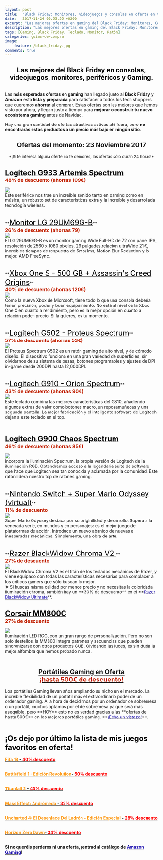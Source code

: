 ```yaml
---
layout: post
title:  "Black Friday: Monitores, videojuegos y consolas en oferta en vivo"
date:   2017-11-24 00:55:55 +0200
excerpt: "Las mejores ofertas en gaming del Black Friday: Monitores, Consolas y Videojuegos. &#161;No te pierdas ninguna ganga, vienen por tiempo limitado, acaban en menos de 24h!"
description: "Las mejores ofertas en gaming del Black Friday: Monitores, Consolas y Videojuegos. &#161;No te pierdas ninguna ganga!"
tags: [Gaming, Black Friday, Teclado, Monitor, Ratón]
categories: guias-de-compra
image:
    feature: /black_friday.jpg
comments: true
---
```

<!--more-->
<!-- more -->
<h2>
<center><b><font color="black">Las mejores del Black Friday en consolas, videojuegos, monitores, periféricos y Gaming.</font></b></center></h2>
<br />
Las <b>más esperadas ofertas en gaming</b> han llegado junto al <b>Black Friday</b> y <b>Amazon</b> está <b>lista y preparada</b> para satisfacer a todos los tech shoppers que queremos <b>ahorrar</b> al comprar. Estas ofertas son las mejores que hemos visto por ahora, y llegan justo a tiempo para <b>mejorar o construir tu nuevo ecosistema gaming</b> antes de Navidad. 

Hay una gran cantidad de ofertas atractivas activas ahí fuera, pero <b>no encontrarás estos productos a un precio más bajo en ningún sitio</b>.
<!--22 DE NOVIEMBRE-->

<h2><center> Ofertas del momento: 23 Noviembre 2017</center></h2><center><font size="2"> *¡Si te interesa alguna oferte no te demores, las ofertas sólo duran 24 horas!*</font></center><br/>   

**<a target="_blank" href="http://amzn.to/2jYBZgE"><font size="5" color="black">Logitech G933 Artemis Spectrum</font></a>**<br /><font color="#c12100" size="3"><b>48% de descuento (ahorras 109€)</b></font>
<div id="container">
    <div id="floated"><a target="_blank" href="http://amzn.to/2jYBZgE"><img class="wrap" src="/images/pictures/log-g933.jpg"></a>
</div>
Este periférico nos trae un increíble sonido tanto en gaming como en música, un robusto set de características extra y la increíble y desarrollada tecnología wireless. </div>
<br/><br/>
**<a target="_blank" href="http://amzn.to/2A7qpDB"><font size="5" color="black">Monitor LG 29UM69G-B</font></a>**<br /><font color="#c12100" size="3"><b>26% de descuento (ahorras 79)</b></font>
<div id="container">
    <div id="floated"><a target="_blank" href="http://amzn.to/2A7qpDB"><img class="wrap" src="/images/pictures/lg-monitor.jpg"></a>
</div>
El LG 29UM69G-B es un monitor gaming Wide Full-HD de 72 con panel IPS, resolución de 2560 x 1080 pixeles, 29 pulgadas,relación ultraWide 21:9, increíbles tiempos de respuesta de 5ms/1ms, Motion Blur Reduction y lo mejor: AMD FreeSync.</div>
<br/><br/>
**<a target="_blank" href="http://amzn.to/2jVzETq"><font size="5" color="black">Xbox One S - 500 GB + Assassin's Creed Origins</font></a>**<br /><font color="#c12100" size="3"><b>40% de descuento (ahorras 120€)</b></font>
<div id="container">
    <div id="floated"><a target="_blank" href="http://amzn.to/2jVzETq"><img class="wrap" src="/images/pictures/xbox-s.jpg"></a>
</div>
Como la nueva Xbox de Microsoft, tiene todo lo que una consola debería tener: precisión, poder y buen equipamiento. No está al  nivel de la Xbox One X en cuanto a rendimiento, pero es la mejor opción en cuanto a relación poder-precio. Si la quieres, es tu momento.</div>
<br/><br/>
**<a target="_blank" href="http://amzn.to/2B8euVr"><font size="5" color="black">Logitech G502 - Proteus Spectrum</font></a>**<br /><font color="#c12100" size="3"><b>57% de descuento (ahorras 53€)</b></font>
<div id="container">
    <div id="floated"><a target="_blank" href="http://amzn.to/2B8euVr"><img class="wrap" src="/images/pictures/log-g502.jpg"></a>
</div>
El Proteus Spectrum G502 es un ratón gaming de alto nivel, y de cómodo diseño. El dispositivo funciona en una gran variedad de superficies, sin olvidarnos de su sistema de pesas, botones programables y ajustes de DPI in-game desde 200DPI hasta 12,000DPI.</div>
<br/><br/>
**<a target="_blank" href="http://amzn.to/2A7ijLg"><font size="5" color="black">Logitech G910 - Orion Spectrum</font></a>**<br /><font color="#c12100" size="3"><b>43% de descuento (ahorras 90€)</b></font>
<div id="container">
    <div id="floated"><a target="_blank" href="http://amzn.to/2A7ijLg"><img class="wrap" src="/images/pictures/log-910.jpg"></a>
</div>
Este teclado combina las mejores características del G810, añadiendo algunos extras de valor como botones macro, un reposamuñecas y una segunda pantalla. La mejor fabricación y el inteligente software de Logitech dejan a este teclado en el top.</div>
<br/><br/>

**<a target="_blank" href="http://amzn.to/2i36rph"><font size="5" color="black">Logitech G900 Chaos Spectrum</font></a>**<br /><font color="#c12100" size="3"><b>46% de descuento (ahorras 85€)</b></font>
<div id="container">
    <div id="floated"><a target="_blank" href="http://amzn.to/2i36rph"><img class="wrap" src="/images/pictures/log-g900.jpg"></a>
</div>
incorpora la iluminación Spectrum, la propia versión de Logitech de la iluminación RGB. Obtendremos acceso a la legendaria suite de software que hace que Logitech sea tan conocida y aclamada por la comunidad. Este ratón lidera nuestro top de ratones gaming.</div>
<br/><br/>
**<a target="_blank" href="http://amzn.to/2i0rZCJ"><font size="5" color="black">Nintendo Switch + Super Mario Odyssey (virtual)</font></a>**<br /><font color="#c12100" size="3"><b>11% de descuento</b></font>
<div id="container">
    <div id="floated"><a target="_blank" href="http://amzn.to/2i0rZCJ"><img class="wrap" src="/images/pictures/switch-mario.jpg"></a>
</div>
Super Mario Odyssey destaca por su originilidad y desarrollo. Supera a la venerada serie, en mundos y en personajes: es el mejor juego de plataformas de acción. Introduce un nuevo abanico de nuevas e inesperadas mecánicas. Simplemente, una obra de arte.</div>
<br/><br/>
**<a target="_blank" href="http://amzn.to/2i0t3Xf"><font size="5" color="black">Razer BlackWidow Chroma V2 </font></a>**<br /><font color="#c12100" size="3"><b>27% de descuento</b></font>
<div id="container">
    <div id="floated"><a target="_blank" href="http://amzn.to/2i0t3Xf"><img class="wrap" src="/images/pictures/blackwidow-v2.jpg"></a>
</div>
El BlackWidow Chroma V2 es el titán de los teclados mecánicos de Razer, y viene equipado con todas las características necesarias para complacer a los críticos gamers que sólo buscan lo mejor. </div>
<b>✳</b> Si buscas misma calidad por menos precio y no necesitas la  coloridada iluminación chroma, también hay un **30% de descuento** en el **<a href="http://amzn.to/2hWZtSy"><font color="#1a0dab">Razer BlackWidow Ultimate</font></a>**.
<br/><br/>

**<a target="_blank" href="http://amzn.to/2jQ229o"><font size="5" color="black">Corsair MM800C</font></a>**<br /><font color="#c12100" size="3"><b>27% de descuento</b></font>
<div id="container">
    <div id="floated"><a target="_blank" href="http://amzn.to/2jQ229o"><img class="wrap" src="/images/pictures/corsair-alfombrilla.jpg"></a>
</div>
Iluminación LED RGG, con un gran rango de personalización. Pero no son solo destellos, la MM800 integra patrones y secuencias que pueden sincronizarse con otros productos CUE. Olvidando las luces, es sin duda la mejor alfombra que hemos probado nunca. </div>
<br/>

<h2><center> <a target="_blank" href="http://amzn.to/2i5DetD">Portátiles Gaming en Oferta<br/> <font color="#c12100">¡hasta 500€ de descuento!</font></a></center></h2>
Los portátiles Gaming llevan años ampliando su nicho en el mercado. La increíble flexibilidad de un portátil más el extraordinario poder de un ordenador gaming. A la hora de decidirnos por un ordenador de sobremesa o un portátil, muchos optamos por el de sobremesa ya que será más asequible, pero **HOY** esto no es verdad gracias a las **ofertas de hasta 500€** en los mejores portátiles gaming. **<a href="http://amzn.to/2A8fgT0"><font color="#1a0dab">¡Echa un vistazo!</font></a>**.

<br/><br/>
<b><font size="5" color="black">¡Os dejo por último la lista de mis juegos favoritos en oferta!</font></b>
<br/><br/>
<b><a target="_blank" href="http://amzn.to/2hTEujp"><font color="#FD9A1B">Fifa 18 </font>- <font color="red">40% descuento</font></a>
<br/><br/>

<b><a target="_blank" href="http://amzn.to/2jKjVGP"><font color="#FD9A1B">Battlefield 1 - Edición Revolution</font>- <font color="red">50% descuento</font></a>
<br/><br/>

<b><a target="_blank" href="http://amzn.to/2hSNcOP"><font color="#FD9A1B">Titanfall 2 </font>- <font color="red">43% descuento</font></a>
<br/><br/>

<b><a target="_blank" href="http://amzn.to/2A3v7Cr"><font color="#FD9A1B">Mass Effect: Andrómeda </font>- <font color="red">32% descuento</font></a>
<br/><br/>

<b><a target="_blank" href="http://amzn.to/2hWSLMc"><font color="#FD9A1B">Uncharted 4: El Desenlace Del Ladrón - Edición Especial </font>- <font color="red">28% descuento</font></a>
<br/><br/>

<b><a target="_blank" href="http://amzn.to/2hWMznK"><font color="#FD9A1B">Horizon Zero Dawn</font>- <font color="red">34% descuento</font></a>
<br/><br/>



Si no queréis perderos ni una oferta, ¡entrad al catálogo de **<a href="http://amzn.to/2iIr5YD"><font color="#1a0dab">Amazon Gaming</font></a>**!
<!--antiguas-->

<!--<b><a target="_blank" href="http://amzn.to/2hPn0oi"><font color="#FD9A1B"> HyperX Cloud Silver </font>- <font color="red">37% descuento
</font></a><br/><br/></b>--> 

